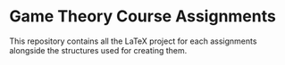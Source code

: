 # Game Theory Course Assignments

This repository contains all the LaTeX project for each assignments alongside the structures used for creating them.
